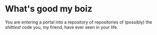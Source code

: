 # What's good my boiz
You are entering a portal into a repository of repositories of (possibly) the *shittiest* code you, my friend, have ever seen in your life.

<!---
TheWindowsPro98/TheWindowsPro98 is a ✨ special ✨ repository because its `README.md` (this file) appears on your GitHub profile.
You can click the Preview link to take a look at your changes.
--->
